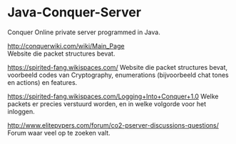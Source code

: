 Java-Conquer-Server
===================

Conquer Online private server programmed in Java.

http://conquerwiki.com/wiki/Main_Page  
Website die packet structures bevat. 

https://spirited-fang.wikispaces.com/
Website die packet structures bevat, voorbeeld codes van Cryptography, enumerations (bijvoorbeeld chat tones en actions) en features.


https://spirited-fang.wikispaces.com/Logging+Into+Conquer+1.0
Welke packets er precies verstuurd worden, en in welke volgorde voor het inloggen.

http://www.elitepvpers.com/forum/co2-pserver-discussions-questions/
Forum waar veel op te zoeken valt.

